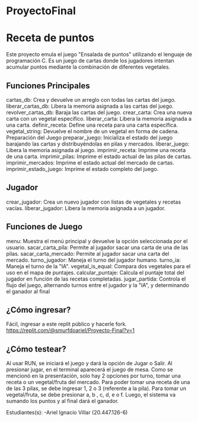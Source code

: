 # ProyectoFinal

# Receta de puntos

Este proyecto emula el juego "Ensalada de puntos" utilizando el lenguaje de programación C. Es un juego de cartas donde los jugadores intentan acumular puntos mediante la combinación de diferentes vegetales.

## Funciones Principales

cartas_db: Crea y devuelve un arreglo con todas las cartas del juego.
liberar_cartas_db: Libera la memoria asignada a las cartas del juego.
revolver_cartas_db: Baraja las cartas del juego.
crear_carta: Crea una nueva carta con un vegetal específico.
liberar_carta: Libera la memoria asignada a una carta.
definir_receta: Define una receta para una carta específica.
vegetal_string: Devuelve el nombre de un vegetal en forma de cadena.
Preparación del Juego
preparar_juego: Inicializa el estado del juego barajando las cartas y distribuyéndolas en pilas y mercados.
liberar_juego: Libera la memoria asignada al juego.
imprimir_receta: Imprime una receta de una carta.
imprimir_pilas: Imprime el estado actual de las pilas de cartas.
imprimir_mercados: Imprime el estado actual del mercado de cartas.
imprimir_estado_juego: Imprime el estado completo del juego.

## Jugador
crear_jugador: Crea un nuevo jugador con listas de vegetales y recetas vacías.
liberar_jugador: Libera la memoria asignada a un jugador.

## Funciones de Juego
menu: Muestra el menú principal y devuelve la opción seleccionada por el usuario.
sacar_carta_pila: Permite al jugador sacar una carta de una de las pilas.
sacar_carta_mercado: Permite al jugador sacar una carta del mercado.
turno_jugador: Maneja el turno del jugador humano.
turno_ia: Maneja el turno de la "IA".
vegetal_is_equal: Compara dos vegetales para el uso en el mapa de puntajes.
calcular_puntaje: Calcula el puntaje total del jugador en función de las recetas completadas.
jugar_partida: Controla el flujo del juego, alternando turnos entre el jugador y la "IA", y determinando el ganador al final


## ¿Cómo ingresar?
Fácil, ingresar a este replit público y hacerle fork. https://replit.com/@smurfdoariel/Proyecto-Final?v=1

## ¿Cómo testear?
Al usar RUN, se iniciará el juego y dará la opción de Jugar o Salir. Al presionar jugar, en el terminal aparecerá el juego de mesa. Como se mencionó en la presentación, solo hay 2 opciones por turno, tomar una receta o un vegetal/fruta del mercado. 
Para poder tomar una receta de una de las 3 pilas, se debe ingresar 1, 2 o 3 (referente a la pila). Para tomar un vegetal/fruta, se debe presionar a, b , c, d, e o f. Luego, el sistema va sumando los puntos y al final dará el ganador.

Estudiantes(s): -Ariel Ignacio Villar (20.447.126-6)
